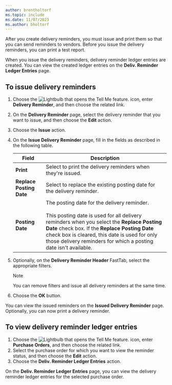 ```yaml
---
author: brentholtorf
ms.topic: include
ms.date: 11/07/2023
ms.author: bholtorf
---
```

After you create delivery reminders, you must issue and print them so that you can send reminders to vendors. Before you issue the delivery reminders, you can print a test report.  

When you issue the delivery reminders, delivery reminder ledger entries are created. You can view the created ledger entries on the **Deliv. Reminder Ledger Entries** page.  

## To issue delivery reminders  

1. Choose the ![Lightbulb that opens the Tell Me feature.](../../../media/ui-search/search_small.png "Tell me what you want to do") icon, enter **Delivery Reminder**, and then choose the related link.  
2. On the **Delivery Reminder** page, select the delivery reminder that you want to issue, and then choose the **Edit** action.  
3. Choose the **Issue** action.  
4. On the **Issue Delivery Reminder** page, fill in the fields as described in the following table.  

    |Field|Description|  
    |---------------------------------|---------------------------------------|  
    |**Print**|Select to print the delivery reminders when they're issued.|  
    |**Replace Posting Date**|Select to replace the existing posting date for the delivery reminder.|  
    |**Posting Date**|The posting date for the delivery reminder.<br /><br /> This posting date is used for all delivery reminders when you select the **Replace Posting Date** check box. If the **Replace Posting Date** check box is cleared, this date is used for only those delivery reminders for which a posting date isn't available.|  

5. Optionally, on the **Delivery Reminder Header** FastTab, select the appropriate filters.  

    > [!NOTE]  
    >  You can remove filters and issue all delivery reminders at the same time.  

6. Choose the **OK** button.  

You can view the issued reminders on the **Issued Delivery Reminder** page. Optionally, you can now print a delivery reminder.  

## To view delivery reminder ledger entries  

1. Choose the ![Lightbulb that opens the Tell Me feature.](../../../media/ui-search/search_small.png "Tell me what you want to do") icon, enter **Purchase Orders**, and then choose the related link.  
2. Select the purchase order for which you want to view the reminder status, and then choose the **Edit** action.  
3. Choose the **Deliv. Reminder Ledger Entries** action.  

On the **Deliv. Reminder Ledger Entries** page, you can view the delivery reminder ledger entries for the selected purchase order.  
